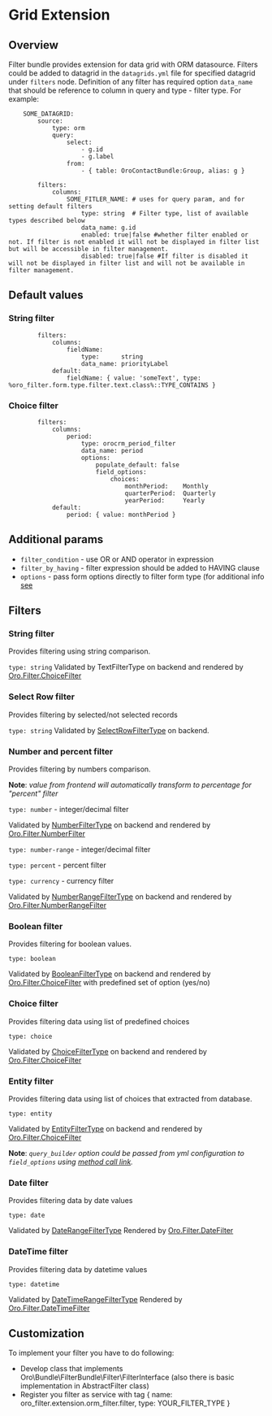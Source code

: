 Grid Extension
==============

Overview
--------

Filter bundle provides extension for data grid with ORM datasource.
Filters could be added to datagrid in the `datagrids.yml` file for specified datagrid under `filters` node.
Definition of any filter has required option `data_name` that should be reference to column in query and type - filter type.
For example:

```
    SOME_DATAGRID:
        source:
            type: orm
            query:
                select:
                    - g.id
                    - g.label
                from:
                    - { table: OroContactBundle:Group, alias: g }

        filters:
            columns:
                SOME_FITLER_NAME: # uses for query param, and for setting default filters
                    type: string  # Filter type, list of available types described below
                    data_name: g.id
                    enabled: true|false #whether filter enabled or not. If filter is not enabled it will not be displayed in filter list but will be accessible in filter management.
                    disabled: true|false #If filter is disabled it will not be displayed in filter list and will not be available in filter management.

```

## Default values

### String filter

```
        filters:
            columns:
                fieldName:
                    type:      string
                    data_name: priorityLabel
            default:
                fieldName: { value: 'someText', type: %oro_filter.form.type.filter.text.class%::TYPE_CONTAINS }
```

### Choice filter

```
        filters:
            columns:
                period:
                    type: orocrm_period_filter
                    data_name: period
                    options:
                        populate_default: false
                        field_options:
                            choices:
                                monthPeriod:    Monthly
                                quarterPeriod:  Quarterly
                                yearPeriod:     Yearly
            default:
                period: { value: monthPeriod }
```

## Additional params

 - `filter_condition` - use OR or AND operator in expression
 - `filter_by_having` - filter expression should be added to HAVING clause
 - `options` - pass form options directly to filter form type (for additional info [see](./filter_form_types.md)

Filters
-------

### String filter

Provides filtering using string comparison.

`type: string`
Validated by TextFilterType on backend and rendered by [Oro.Filter.ChoiceFilter](./javascript_widgets.md#orofilterchoicefilter)

### Select Row filter

Provides filtering by selected/not selected records

`type: string`
Validated by [SelectRowFilterType](./filter_form_types.md#oro_type_selectrow) on backend.

### Number and percent filter

Provides filtering by numbers comparison.

**Note**: _value from frontend will automatically transform to percentage for "percent" filter_

`type: number` - integer/decimal filter

Validated by [NumberFilterType](./filter_form_types.md#oro_type_number_filter-form-type) on backend
and rendered by [Oro.Filter.NumberFilter](./javascript_widgets.md#orofilternumberfilter)

`type: number-range` - integer/decimal filter

`type: percent` - percent filter

`type: currency` - currency filter

Validated by [NumberRangeFilterType](./filter_form_types.md#oro_type_number_range_filter-form-type) on backend
and rendered by [Oro.Filter.NumberRangeFilter](./javascript_widgets.md#orofilternumberrangefilter)

### Boolean filter

Provides filtering for boolean values.

`type: boolean`

Validated by [BooleanFilterType](./filter_form_types.md#oro_type_boolean_filter-form-type) on backend
and rendered by [Oro.Filter.ChoiceFilter](./javascript_widgets.md#orofilterchoicefilter) with predefined set of option (yes/no)

### Choice filter

Provides filtering data using list of predefined choices

`type: choice`

Validated by [ChoiceFilterType](./filter_form_types.md#oro_type_choice_filter-form-type) on backend
and rendered by [Oro.Filter.ChoiceFilter](./javascript_widgets.md#orofilterchoicefilter)

### Entity filter

Provides filtering data using list of choices that extracted from database.

`type: entity`

Validated by [EntityFilterType](./filter_form_types.md#oro_type_entity_filter-form-type) on backend
and rendered by [Oro.Filter.ChoiceFilter](./javascript_widgets.md#orofilterchoicefilter)

**Note**: _`query_builder` option could be passed from yml configuration to `field_options` using [method call link](./../../link.md)._

### Date filter

Provides filtering data by date values

`type: date`

Validated by [DateRangeFilterType](./filter_form_types.md#oro_type_date_range_filter-form-type)
Rendered by [Oro.Filter.DateFilter](./javascript_widgets.md#orofilterdatefilter)

### DateTime filter

Provides filtering data by datetime values

`type: datetime`

Validated by [DateTimeRangeFilterType](./filter_form_types.md#oro_type_datetime_range_filter-form-type)
Rendered by [Oro.Filter.DateTimeFilter](./javascript_widgets.md#orofilterdatetimefilter)

Customization
-------------
To implement your filter you have to do following:

 - Develop class that implements Oro\Bundle\FilterBundle\Filter\FilterInterface (also there is basic implementation in AbstractFilter class)
 - Register you filter as service with tag { name: oro\_filter.extension.orm\_filter.filter, type: YOUR\_FILTER\_TYPE }
